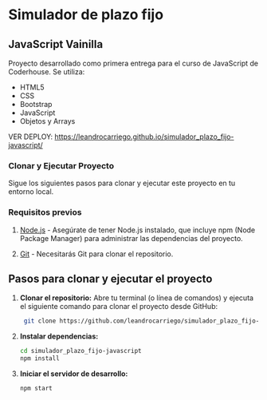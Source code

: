 # Simulador de plazo fijo
## JavaScript Vainilla

Proyecto desarrollado como primera entrega para el curso de JavaScript de Coderhouse. 
Se utiliza:
 - HTML5
 - CSS
 - Bootstrap
 - JavaScript
 - Objetos y Arrays

VER DEPLOY: https://leandrocarriego.github.io/simulador_plazo_fijo-javascript/

### Clonar y Ejecutar Proyecto

Sigue los siguientes pasos para clonar y ejecutar este proyecto en tu entorno local.

### Requisitos previos

1. [Node.js](https://nodejs.org) - Asegúrate de tener Node.js instalado, que incluye npm (Node Package Manager) para administrar las dependencias del proyecto.

3. [Git](https://git-scm.com/) - Necesitarás Git para clonar el repositorio.

## Pasos para clonar y ejecutar el proyecto

1. **Clonar el repositorio:**
   Abre tu terminal (o línea de comandos) y ejecuta el siguiente comando para clonar el proyecto desde GitHub:

   ```bash data-copyable
    git clone https://github.com/leandrocarriego/simulador_plazo_fijo-javascript.git
   
2. **Instalar dependencias:**
    
    ```bash data-copyable
    cd simulador_plazo_fijo-javascript
    npm install

4. **Iniciar el servidor de desarrollo:**

    ```bash data-copyable
    npm start
